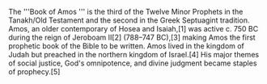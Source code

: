 The '''Book of Amos ''' is the third of the Twelve Minor Prophets in the Tanakh/Old Testament and the second in the Greek Septuagint tradition. Amos, an older contemporary of Hosea and Isaiah,[1] was active c. 750 BC during the reign of Jeroboam II[2] (788–747 BC),[3] making Amos the first prophetic book of the Bible to be written. Amos lived in the kingdom of Judah but preached in the northern kingdom of Israel.[4] His major themes of social justice, God's omnipotence, and divine judgment became staples of prophecy.[5]
